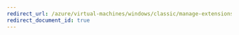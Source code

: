 ```yaml
---
redirect_url: /azure/virtual-machines/windows/classic/manage-extensions
redirect_document_id: true
---
```

